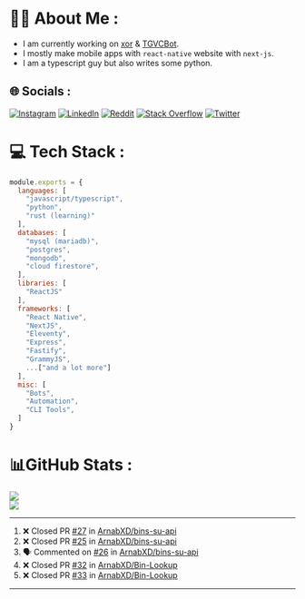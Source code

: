 # 🧑‍💻 About Me :
* I am currently working on [xor](https://github.com/xorgram/xor) & [TGVCBot](https://github.com/ArnabXD/TGVCBot).
* I mostly make mobile apps with `react-native` website with `next-js`.
* I am a typescript guy but also writes some python.

## 🌐 Socials :
[![Instagram](https://img.shields.io/badge/Instagram-%23E4405F.svg?logo=Instagram&logoColor=white)](https://instagram.com/arnabparyali) [![LinkedIn](https://img.shields.io/badge/LinkedIn-%230077B5.svg?logo=linkedin&logoColor=white)](https://linkedin.com/in/arnabparyali) [![Reddit](https://img.shields.io/badge/Reddit-%23FF4500.svg?logo=Reddit&logoColor=white)](https://reddit.com/user/ArnabXD) [![Stack Overflow](https://img.shields.io/badge/-Stackoverflow-FE7A16?logo=stack-overflow&logoColor=white)](https://stackoverflow.com/users/12250600) [![Twitter](https://img.shields.io/badge/Twitter-%231DA1F2.svg?logo=Twitter&logoColor=white)](https://twitter.com/arnabparyali) 

# 💻 Tech Stack :

```js
module.exports = {
  languages: [
    "javascript/typescript",
    "python",
    "rust (learning)"
  ],
  databases: [
    "mysql (mariadb)",
    "postgres",
    "mongodb",
    "cloud firestore",
  ],
  libraries: [
    "ReactJS"
  ],
  frameworks: [
    "React Native",
    "NextJS",
    "Eleventy",
    "Express",
    "Fastify",
    "GrammyJS",
    ...["and a lot more"]
  ],
  misc: [
    "Bots",
    "Automation",
    "CLI Tools",
  ]
}
```

# 📊GitHub Stats :
![](https://github-readme-stats.vercel.app/api?username=ArnabXD&theme=tokyonight&hide_border=false&include_all_commits=false&count_private=false)<br/>
![](https://github-readme-stats.vercel.app/api/top-langs/?username=ArnabXD&theme=tokyonight&hide_border=false&include_all_commits=false&count_private=false&layout=compact)

---

<!--START_SECTION:activity-->
1. ❌ Closed PR [#27](https://github.com/ArnabXD/bins-su-api/pull/27) in [ArnabXD/bins-su-api](https://github.com/ArnabXD/bins-su-api)
2. ❌ Closed PR [#25](https://github.com/ArnabXD/bins-su-api/pull/25) in [ArnabXD/bins-su-api](https://github.com/ArnabXD/bins-su-api)
3. 🗣 Commented on [#26](https://github.com/ArnabXD/bins-su-api/issues/26) in [ArnabXD/bins-su-api](https://github.com/ArnabXD/bins-su-api)
4. ❌ Closed PR [#32](https://github.com/ArnabXD/Bin-Lookup/pull/32) in [ArnabXD/Bin-Lookup](https://github.com/ArnabXD/Bin-Lookup)
5. ❌ Closed PR [#33](https://github.com/ArnabXD/Bin-Lookup/pull/33) in [ArnabXD/Bin-Lookup](https://github.com/ArnabXD/Bin-Lookup)
<!--END_SECTION:activity-->

---
